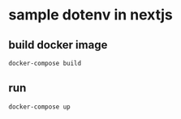 # sample dotenv in nextjs

## build docker image

```shell
docker-compose build
```

## run

```shell
docker-compose up
```
